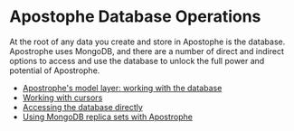 # Apostophe Database Operations

At the root of any data you create and store in Apostophe is the database. Apostrophe uses MongoDB, and there are a number of direct and indirect options to access and use the database to unlock the full power and potential of Apostrophe.

* [Apostrophe's model layer: working with the database](/advanced-topics/database/model-layer.md)
* [Working with cursors](/advanced-topics/database/cursors.md)
* [Accessing the database directly](/advanced-topics/database/accessing-the-database-directly.md)
* [Using MongoDB replica sets with Apostrophe](/advanced-topics/database/replica-set.md)
